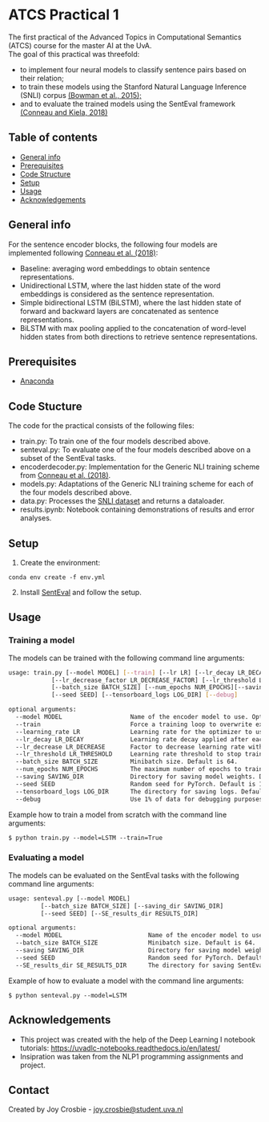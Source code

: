 # ATCS Practical 1
The first practical of the Advanced Topics in Computational Semantics (ATCS) course for the master AI at the UvA.  
The goal of this practical was threefold:
* to implement four neural models to classify sentence pairs based on their relation;
* to train these models using the Stanford Natural Language Inference (SNLI) corpus [(Bowman
et al., 2015);](https://arxiv.org/pdf/1508.05326.pdf)
* and to evaluate the trained models using the SentEval framework [(Conneau and Kiela, 2018)](https://arxiv.org/pdf/1803.05449.pdf)

## Table of contents
* [General info](#general-info)
* [Prerequisites](#prerequisites)
* [Code Structure](#code-structure)
* [Setup](#setup)
* [Usage](#usage)
* [Acknowledgements](#acknowledgements)


## General info
For the sentence encoder blocks, the following four models are implemented following [Conneau et al. (2018)](https://arxiv.org/pdf/1705.02364.pdf):
* Baseline: averaging word embeddings to obtain sentence representations.
* Unidirectional LSTM, where the last hidden state of the word embeddings is considered as the sentence representation.
* Simple bidirectional LSTM (BiLSTM), where the last hidden state of forward and backward layers are concatenated as sentence representations.
* BiLSTM with max pooling applied to the concatenation of word-level hidden states from both directions to retrieve sentence representations.
	
## Prerequisites
* [Anaconda](https://conda.io/projects/conda/en/latest/user-guide/install/index.html)

## Code Stucture
The code for the practical consists of the following files:
* train.py: To train one of the four models described above.
* senteval.py: To evaluate one of the four models described above on a subset of the SentEval tasks.
* encoderdecoder.py: Implementation for the Generic NLI training scheme from [Conneau et al. (2018)](https://arxiv.org/pdf/1705.02364.pdf).
* models.py: Adaptations of the Generic NLI training scheme for each of the four models described above.
* data.py: Processes the [SNLI dataset](https://nlp.stanford.edu/projects/snli/) and returns a dataloader.
* results.ipynb: Notebook containing demonstrations of results and error analyses.
	
## Setup

1. Create the environment:
```
conda env create -f env.yml
```

2. Install [SentEval](https://github.com/facebookresearch/SentEval) and follow the setup.

## Usage
### Training a model
The models can be trained with the following command line arguments:

```bash
usage: train.py [--model MODEL] [--train] [--lr LR] [--lr_decay LR_DECAY]
		    [--lr_decrease_factor LR_DECREASE_FACTOR] [--lr_threshold LR_THRESHOLD] 
		    [--batch_size BATCH_SIZE] [--num_epochs NUM_EPOCHS][--saving SAVING_DIR]
		    [--seed SEED] [--tensorboard_logs LOG_DIR] [--debug]

optional arguments:
  --model MODEL                   Name of the encoder model to use. Options: ['aweencoder', 'LSTM', 'BiLSTM', 'BiLSTMMax']. Default is 'aweencoder'.
  --train                         Force a training loop to overwrite existing models. Default is set to False.
  --learning_rate LR              Learning rate for the optimizer to use. Default is 0.1.
  --lr_decay LR_DECAY             Learning rate decay applied after each epoch. Default is 0.99.
  --lr_decrease LR_DECREASE       Factor to decrease learning rate with when val accuracy decreases. Default is 5.
  --lr_threshold LR_THRESHOLD     Learning rate threshold to stop training at. Default is 10e-5.
  --batch_size BATCH_SIZE         Minibatch size. Default is 64.
  --num_epochs NUM_EPOCHS         The maximum number of epochs to train for. Default is 20.
  --saving SAVING_DIR             Directory for saving model weights. Default is 'saved'.
  --seed SEED                     Random seed for PyTorch. Default is 17.
  --tensorboard_logs LOG_DIR      The directory for saving logs. Default is 'tensorboard_logs'.
  --debug                         Use 1% of data for debugging purposes. Default is set to False.
  ```
  
Example how to train a model from scratch with the command line arguments:

```
$ python train.py --model=LSTM --train=True
```
### Evaluating a model
The models can be evaluated on the SentEval tasks with the following command line arguments:

```bash
usage: senteval.py [--model MODEL] 
		 [--batch_size BATCH_SIZE] [--saving_dir SAVING_DIR]
		 [--seed SEED] [--SE_results_dir RESULTS_DIR]

optional arguments:
  --model MODEL                        Name of the encoder model to use. Options: ['aweencoder', 'LSTM', 'BiLSTM', 'BiLSTMMax']. Default is 'aweencoder'.
  --batch_size BATCH_SIZE              Minibatch size. Default is 64.
  --saving SAVING_DIR                  Directory for saving model weights. Default is 'saved'.
  --seed SEED                          Random seed for PyTorch. Default is 17.
  --SE_results_dir SE_RESULTS_DIR      The directory for saving SentEval results. Default is 'SentEval_saved'.
  ```
Example of how to evaluate a model with the command line arguments:

```
$ python senteval.py --model=LSTM
```

## Acknowledgements
- This project was created with the help of the Deep Learning I notebook tutorials: https://uvadlc-notebooks.readthedocs.io/en/latest/
- Insipration was taken from the NLP1 programming assignments and project.

## Contact
Created by Joy Crosbie - joy.crosbie@student.uva.nl
